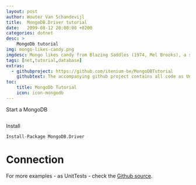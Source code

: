 ```yaml
---
layout: post
author: Wouter Van Schandevijl
title:  MongoDB.Driver tutorial
date:   2099-08-12 20:00:00 +0200
categories: dotnet
desc: >
    MongoDb tutorial
img: mongo-likes-candy.png
imgdesc: Mongo likes candy from Blazing Saddles (1974, Mel Brooks), a satirical western.
tags: [net,tutorial,database]
extras:
  - githubproject: https://github.com/itenium-be/MongoDBTutorial
    githubtext: The accompanying github project contains all code as UnitTests
toc:
    title: MongoDb Tutorial
    icon: icon-mongodb
---
```




<!--more-->

Start a MongoDB  
```

```

Install  
```
Install-Package MongoDB.Driver
```


# Connection


For more examples - as UnitTests - check the [Github source][github-source].

[github-source]: https://github.com/itenium-be/MongoDBTutorial
[mongo-like-candy]: https://www.youtube.com/watch?v=zo7hUa76Ukc
[blazing-saddles]: https://www.imdb.com/title/tt0071230/?ref_=nv_sr_1

